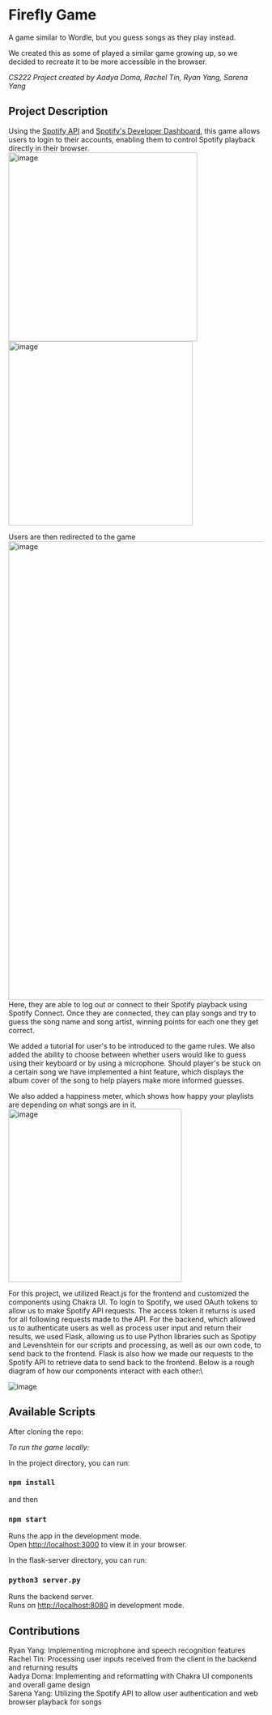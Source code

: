 # Firefly Game

A game similar to Wordle, but you guess songs as they play instead.

We created this as some of played a similar game growing up, so we decided to recreate it to be more accessible in the browser.

*CS222 Project created by Aadya Doma, Rachel Tin, Ryan Yang, Sarena Yang*
## Project Description
Using the [Spotify API](https://developer.spotify.com/documentation/web-api) and [Spotify's Developer Dashboard](https://developer.spotify.com/dashboard), this game allows users to login to their accounts, enabling them to control Spotify playback directly in their browser. \
<img width="373" alt="image" src="https://user-images.githubusercontent.com/89556837/235406107-11ca61df-a63e-406d-8710-02bd6a210f74.png"> \
<img width="364" alt="image" src="https://user-images.githubusercontent.com/89556837/235406152-4765fe2f-e01e-4da7-8f5d-bba7f8953122.png"> 

Users are then redirected to the game\
<img width="907" alt="image" src="https://user-images.githubusercontent.com/89556837/236562716-e9424a07-5254-4fdb-abc6-27425730e41f.png">\
Here, they are able to log out or connect to their Spotify playback using Spotify Connect. Once they are connected, they can play songs and try to guess the song name and song artist, winning points for each one they get correct. 

We added a tutorial for user's to be introduced to the game rules. We also added the ability to choose between whether users would like to guess using their keyboard or by using a microphone. Should player's be stuck on a certain song we have implemented a hint feature, which displays the album cover of the song to help players make more informed guesses.

<!--We implemented a speech recoginition feature so that users could make guesses using their voices, utilizing Python libraries such as Levenshtein to process the microphone input. As a backup, we also implemented a keyboard feature so that users could type out their guesses as well, in case we were unsuccessful with the speech recognition feature.-->

We also added a happiness meter, which shows how happy your playlists are depending on what songs are in it.\
<img width="342" alt="image" src="https://user-images.githubusercontent.com/89556837/236563062-63138cc8-2585-4fa2-a6c6-1a03244824d3.png">


For this project, we utilized React.js for the frontend and customized the components using Chakra UI. To login to Spotify, we used OAuth tokens to allow us to make Spotify API requests. The access token it returns is used for all following requests made to the API. For the backend, which allowed us to authenticate users as well as process user input and return their results, we used Flask, allowing us to use Python libraries such as Spotipy and Levenshtein for our scripts and processing, as well as our own code, to send back to the frontend. Flask is also how we made our requests to the Spotify API to retrieve data to send back to the frontend. Below is a rough diagram of how our components interact with each other:\

![image](https://user-images.githubusercontent.com/89556837/236572932-0ab6e0c9-a81c-4c59-9fe5-73f25ccbb1e1.png)


## Available Scripts

After cloning the repo:

*To run the game locally:*

In the project directory, you can run:

### `npm install`

and then

### `npm start`

Runs the app in the development mode.\
Open [http://localhost:3000](http://localhost:3000) to view it in your browser.

In the flask-server directory, you can run:

### `python3 server.py`

Runs the backend server.\
Runs on [http://localhost:8080](http://localhost:8080) in development mode.

## Contributions
Ryan Yang: Implementing microphone and speech recognition features\
Rachel Tin: Processing user inputs received from the client in the backend and returning results\
Aadya Doma: Implementing and reformatting with Chakra UI components and overall game design\
Sarena Yang: Utilizing the Spotify API to allow user authentication and web browser playback for songs
